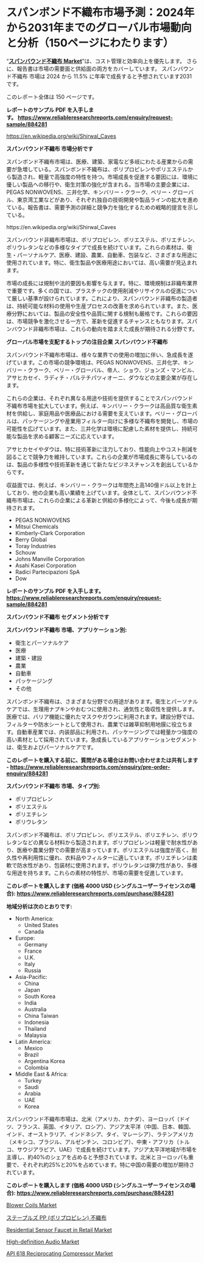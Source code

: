 <p><h1>スパンボンド不織布市場予測：2024年から2031年までのグローバル市場動向と分析（150ページにわたります）</h1></p><p>&ldquo;<strong><a href="https://www.reliableresearchreports.com/spunbound-nonwovens-r884281">スパンバウンド不織布 Market</a></strong>&rdquo;は、コスト管理と効率向上を優先します。 さらに、報告書は市場の需要面と供給面の両方をカバーしています。 スパンバウンド不織布 市場は 2024 から 11.5% に年率で成長すると予想されています2031 です。</p>
<p>このレポート全体は 150 ページです。</p>
<p><strong>レポートのサンプル PDF を入手します。&nbsp;<a href="https://www.reliableresearchreports.com/enquiry/request-sample/884281">https://www.reliableresearchreports.com/enquiry/request-sample/884281</a></strong></p>
<p><a href="https://en.wikipedia.org/wiki/Shirwal_Caves">https://en.wikipedia.org/wiki/Shirwal_Caves</a></p>
<p><strong>スパンバウンド不織布 市場分析です</strong></p>
<p><p>スパンボンド不織布市場は、医療、建築、家電など多岐にわたる産業からの需要が急増している。スパンボンド不織布は、ポリプロピレンやポリエステルから製造され、軽量で高強度の特性を持つ。市場成長を促進する要因には、環境に優しい製品への移行や、衛生対策の強化が含まれる。当市場の主要企業には、PEGAS NONWOVENS、三井化学、キンバリー・クラーク、ベリー・グローバル、東京湾工業などがあり、それぞれ独自の技術開発や製品ラインの拡大を進めている。報告書は、需要予測の詳細と競争力を強化するための戦略的提言を示している。</p></p>
<p>https://en.wikipedia.org/wiki/Shirwal_Caves</p>
<p><p>スパンバウンド非織布市場は、ポリプロピレン、ポリエステル、ポリエチレン、ポリウレタンなどの多様なタイプで成長を続けています。これらの素材は、衛生・パーソナルケア、医療、建設、農業、自動車、包装など、さまざまな用途に使用されています。特に、衛生製品や医療用途においては、高い需要が見込まれます。</p><p>市場の成長には規制や法的要因も影響を与えます。特に、環境規制は非織布業界で重要です。多くの国では、プラスチックの使用削減やリサイクルの促進について厳しい基準が設けられています。これにより、スパンバウンド非織布の製造者は、持続可能な材料の使用や生産プロセスの改善を求められています。また、医療分野においては、製品の安全性や品質に関する規制も厳格です。これらの要因は、市場競争を激化させる一方で、革新を促進するチャンスともなります。スパンバウンド非織布市場は、これらの動向を踏まえた成長が期待される分野です。</p></p>
<p><strong>グローバル市場を支配するトップの注目企業 スパンバウンド不織布</strong></p>
<p><p>スパンバウンド不織布市場は、様々な業界での使用の増加に伴い、急成長を遂げています。この市場の競争環境は、PEGAS NONWOVENS、三井化学、キンバリー・クラーク、ベリー・グローバル、帝人、ショウ、ジョンズ・マンビル、アサヒカセイ、ラディチ・パルテチパツィオーニ、ダウなどの主要企業が存在します。</p><p>これらの企業は、それぞれ異なる用途や技術を提供することでスパンバウンド不織布市場を拡大しています。例えば、キンバリー・クラークは高品質な衛生素材を供給し、家庭用品や医療品における需要を支えています。ベリー・グローバルは、パッケージングや産業用フィルター向けに多様な不織布を開発し、市場の可能性を広げています。また、三井化学は環境に配慮した素材を提供し、持続可能な製品を求める顧客ニーズに応えています。</p><p>アサヒカセイやダウは、特に技術革新に注力しており、性能向上やコスト削減を図ることで競争力を維持しています。これらの企業が市場成長に寄与しているのは、製品の多様性や技術革新を通じて新たなビジネスチャンスを創出しているからです。</p><p>収益面では、例えば、キンバリー・クラークは年間売上高140億ドル以上を計上しており、他の企業も高い業績を上げています。全体として、スパンバウンド不織布市場は、これらの企業による革新と供給の多様化によって、今後も成長が期待されます。</p></p>
<p><ul><li>PEGAS NONWOVENS</li><li>Mitsui Chemicals</li><li>Kimberly-Clark Corporation</li><li>Berry Global</li><li>Toray Industries</li><li>Schouw</li><li>Johns Manville Corporation</li><li>Asahi Kasei Corporation</li><li>Radici Partecipazioni SpA</li><li>Dow</li></ul></p>
<p><strong>レポートのサンプル PDF を入手します。 <a href="https://www.reliableresearchreports.com/enquiry/request-sample/884281">https://www.reliableresearchreports.com/enquiry/request-sample/884281</a></strong></p>
<p><strong>スパンバウンド不織布 セグメント分析です</strong></p>
<p><strong>スパンバウンド不織布 市場、アプリケーション別:</strong></p>
<p><ul><li>衛生とパーソナルケア</li><li>医療</li><li>建築・建設</li><li>農業</li><li>自動車</li><li>パッケージング</li><li>その他</li></ul></p>
<p><p>スパンボンド不織布は、さまざまな分野での用途があります。衛生とパーソナルケアでは、生理用ナプキンやおむつに使用され、通気性と吸収性を提供します。医療では、バリア機能に優れたマスクやガウンに利用されます。建設分野では、フィルターや防水シートとして使用され、農業では雑草抑制用地膜に役立ちます。自動車産業では、内装部品に利用され、パッケージングでは軽量かつ強度の高い素材として採用されています。急成長しているアプリケーションセグメントは、衛生およびパーソナルケアです。</p></p>
<p><strong>このレポートを購入する前に、質問がある場合はお問い合わせまたは共有します - <a href="https://www.reliableresearchreports.com/enquiry/pre-order-enquiry/884281">https://www.reliableresearchreports.com/enquiry/pre-order-enquiry/884281</a></strong></p>
<p><strong>スパンバウンド不織布 市場、タイプ別:</strong></p>
<p><ul><li>ポリプロピレン</li><li>ポリエステル</li><li>ポリエチレン</li><li>ポリウレタン</li></ul></p>
<p><p>スパンボンド不織布は、ポリプロピレン、ポリエステル、ポリエチレン、ポリウレタンなどの異なる材料から製造されます。ポリプロピレンは軽量で耐水性があり、医療や農業分野での需要が高まっています。ポリエステルは強度が高く、耐久性や再利用性に優れ、衣料品やフィルターに適しています。ポリエチレンは柔軟で防水性があり、包装材に使用されます。ポリウレタンは弾力性があり、多様な用途を持ちます。これらの素材の特性が、市場の需要を促進しています。</p></p>
<p><strong>このレポートを購入します (価格 4000 USD (シングルユーザーライセンスの場合): <a href="https://www.reliableresearchreports.com/purchase/884281">https://www.reliableresearchreports.com/purchase/884281</a></strong></p>
<p><strong>地域分析は次のとおりです:</strong></p>
<p><ul>
    <li>
        North America:
        <ul>
            <li>United States</li>
            <li>Canada</li>
        </ul>
    </li>
    <li>
        Europe:
        <ul>
            <li>Germany</li>
            <li>France</li>
            <li>U.K.</li>
            <li>Italy</li>
            <li>Russia</li>
        </ul>
    </li>
    <li>
        Asia-Pacific:
        <ul>
            <li>China</li>
            <li>Japan</li>
            <li>South Korea</li>
            <li>India</li>
            <li>Australia</li>
            <li>China Taiwan</li>
            <li>Indonesia</li>
            <li>Thailand</li>
            <li>Malaysia</li>
        </ul>
    </li>
    <li>
        Latin America:
        <ul>
            <li>Mexico</li>
            <li>Brazil</li>
            <li>Argentina Korea</li>
            <li>Colombia</li>
        </ul>
    </li>
    <li>
        Middle East & Africa:
        <ul>
            <li>Turkey</li>
            <li>Saudi</li>
            <li>Arabia</li>
            <li>UAE</li>
            <li>Korea</li>
        </ul>
    </li>
    </ul></p>
<p><p>スパンバウンド不織布市場は、北米（アメリカ、カナダ）、ヨーロッパ（ドイツ、フランス、英国、イタリア、ロシア）、アジア太平洋（中国、日本、韓国、インド、オーストラリア、インドネシア、タイ、マレーシア）、ラテンアメリカ（メキシコ、ブラジル、アルゼンチン、コロンビア）、中東・アフリカ（トルコ、サウジアラビア、UAE）で成長を続けています。アジア太平洋地域が市場を主導し、約40%のシェアを占めると予想されています。北米とヨーロッパも重要で、それぞれ約25%と20%を占めています。特に中国の需要の増加が期待されています。</p></p>
<p><strong>このレポートを購入します (価格 4000 USD (シングルユーザーライセンスの場合): <a href="https://www.reliableresearchreports.com/purchase/884281">https://www.reliableresearchreports.com/purchase/884281</a></strong></p>
<p><p><a href="https://www.linkedin.com/pulse/comprehensive-analysis-global-blower-coils-market-growth-dxrec?trackingId=IfW6xjgdSD2QbMW27fPRMA%3D%3D">Blower Coils Market</a></p><p><a href="https://github.com/lababdou/Market-Research-Report-List-5/blob/main/107780687451.md">ステープルズ PP (ポリプロピレン) 不織布</a></p><p><a href="https://github.com/prosalinda88/Market-Research-Report-List-6/blob/main/residential-sensor-faucet-in-retail-market.md">Residential Sensor Faucet in Retail Market</a></p><p><a href="https://issuu.com/reportprime-2/docs/high-definition-audio-market-size-2_0585dd94a44b49">High-definition Audio Market</a></p><p><a href="https://www.linkedin.com/pulse/api-618-reciprocating-compressor-market-industry-trends-qav9c?trackingId=UXyxCy5eT6OC8cJw1UPRVg%3D%3D">API 618 Reciprocating Compressor Market</a></p></p>